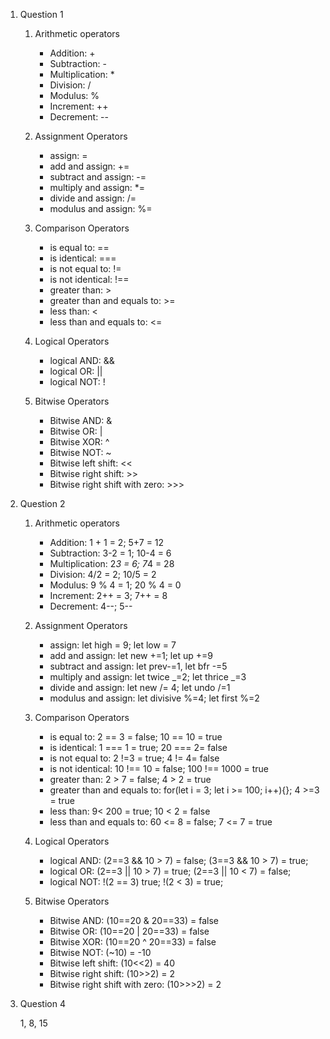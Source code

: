 1. Question 1

   1. Arithmetic operators

      - Addition: +
      - Subtraction: -
      - Multiplication: \*
      - Division: /
      - Modulus: %
      - Increment: ++
      - Decrement: --

   2. Assignment Operators

      - assign: =
      - add and assign: +=
      - subtract and assign: -=
      - multiply and assign: \*=
      - divide and assign: /=
      - modulus and assign: %=

   3. Comparison Operators

      - is equal to: ==
      - is identical: ===
      - is not equal to: !=
      - is not identical: !==
      - greater than: >
      - greater than and equals to: >=
      - less than: <
      - less than and equals to: <=

   4. Logical Operators

      - logical AND: &&
      - logical OR: ||
      - logical NOT: !

   5. Bitwise Operators

      - Bitwise AND: &
      - Bitwise OR: |
      - Bitwise XOR: ^
      - Bitwise NOT: ~
      - Bitwise left shift: <<
      - Bitwise right shift: >>
      - Bitwise right shift with zero: >>>

2. Question 2

   1. Arithmetic operators

      - Addition: 1 + 1 = 2; 5+7 = 12
      - Subtraction: 3-2 = 1; 10-4 = 6
      - Multiplication: 2*3 = 6; 7*4 = 28
      - Division: 4/2 = 2; 10/5 = 2
      - Modulus: 9 % 4 = 1; 20 % 4 = 0
      - Increment: 2++ = 3; 7++ = 8
      - Decrement: 4--; 5--

   2. Assignment Operators

      - assign: let high = 9; let low = 7
      - add and assign: let new +=1; let up +=9
      - subtract and assign: let prev-=1, let bfr -=5
      - multiply and assign: let twice _=2; let thrice _=3
      - divide and assign: let new /= 4; let undo /=1
      - modulus and assign: let divisive %=4; let first %=2

   3. Comparison Operators

      - is equal to: 2 == 3 = false; 10 == 10 = true
      - is identical: 1 === 1 = true; 20 === 2= false
      - is not equal to: 2 !=3 = true; 4 != 4= false
      - is not identical: 10 !== 10 = false; 100 !== 1000 = true
      - greater than: 2 > 7 = false; 4 > 2 = true
      - greater than and equals to: for(let i = 3; let i >= 100; i++){}; 4 >=3 = true
      - less than: 9< 200 = true; 10 < 2 = false
      - less than and equals to: 60 <= 8 = false; 7 <= 7 = true

   4. Logical Operators

      - logical AND: (2==3 && 10 > 7) = false; (3==3 && 10 > 7) = true;
      - logical OR: (2==3 || 10 > 7) = true; (2==3 || 10 < 7) = false;
      - logical NOT: !(2 == 3) true; !(2 < 3) = true;

   5. Bitwise Operators

      - Bitwise AND: (10==20 & 20==33) = false
      - Bitwise OR: (10==20 | 20==33) = false
      - Bitwise XOR: (10==20 ^ 20==33) = false
      - Bitwise NOT: (~10) = -10
      - Bitwise left shift: (10<<2) = 40
      - Bitwise right shift: (10>>2) = 2
      - Bitwise right shift with zero: (10>>>2) = 2

3. Question 4

   1, 8, 15
